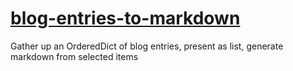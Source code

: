 # [blog-entries-to-markdown](http://omz-forums.appspot.com/editorial/post/5307688003043328)
Gather up an OrderedDict of blog entries, present as list, generate markdown from selected items
